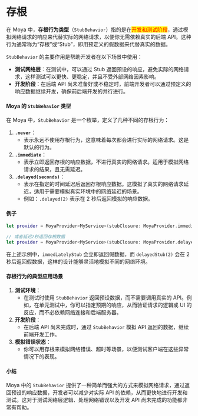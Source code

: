 # 存根

在 Moya 中，**存根行为类型**（`StubBehavior`）指的是在<mark style="color:red;">开发和测试阶段</mark>，通过模拟网络请求的响应来代替实际的网络请求，以便你无需依赖真实的后端 API。这种行为通常称为“存根”或“Stub”，即用预定义的假数据来代替真实的数据。

`StubBehavior` 的主要作用是帮助开发者在以下场景中使用：

* **测试网络层**：在测试中，可以通过 Stub 返回预设的响应，避免实际的网络请求，这样测试可以更快、更稳定，并且不受外部网络因素影响。
* **开发阶段**：在后端 API 尚未准备好或不稳定时，前端开发者可以通过预定义的响应数据继续开发，确保前后端开发的并行进行。

#### Moya 的 `StubBehavior` 类型

在 Moya 中，`StubBehavior` 是一个枚举，定义了几种不同的存根行为：

1. **`.never`**：
   * 表示永远不使用存根行为，这意味着每次都会进行实际的网络请求。这是默认的行为。
2. **`.immediate`**：
   * 表示立即返回存根的响应数据，不进行真实的网络请求。适用于模拟网络请求的结果，且无需延迟。
3. **`.delayed(seconds)`**：
   * 表示在指定的时间延迟后返回存根响应数据。这模拟了真实的网络请求延迟，适用于需要模拟真实环境中的网络延迟的场景。
   * 例如：`.delayed(2)` 表示在 2 秒后返回模拟的响应数据。

#### 例子

```swift
let provider = MoyaProvider<MyService>(stubClosure: MoyaProvider.immediatelyStub)

// 或者延迟2秒返回存根数据
let provider = MoyaProvider<MyService>(stubClosure: MoyaProvider.delayedStub(2))
```

在上述示例中，`immediatelyStub` 会立即返回假数据，而 `delayedStub(2)` 会在 2 秒后返回假数据，这样的设计能够灵活地模拟不同的网络环境。

#### 存根行为的典型应用场景

1. **测试环境**：
   * 在测试时使用 `StubBehavior` 返回预设数据，而不需要调用真实的 API。例如，在单元测试中，你可以指定预期的响应，从而验证请求的逻辑或 UI 的反应，而不必依赖网络连接和后端服务器。
2. **开发阶段**：
   * 在后端 API 尚未完成时，通过 `StubBehavior` 模拟 API 返回的数据，继续前端开发工作。
3. **模拟错误状态**：
   * 你可以用存根来模拟网络错误、超时等场景，以便测试客户端在这些异常情况下的表现。

#### 小结

Moya 中的 `StubBehavior` 提供了一种简单而强大的方式来模拟网络请求，通过返回预设的响应数据，开发者可以减少对实际 API 的依赖，从而更快地进行开发和测试。这对于测试网络层逻辑、处理网络错误以及开发 API 尚未完成的功能都非常有帮助。
